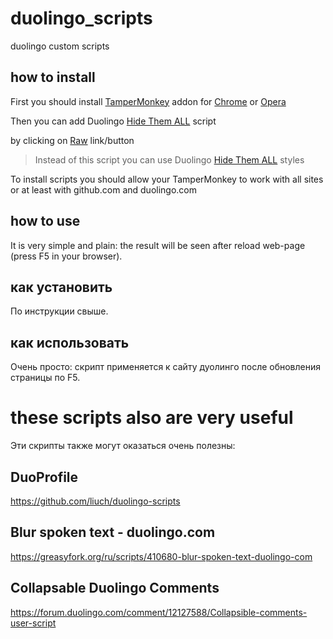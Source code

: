# duolingo_scripts
duolingo custom scripts

## how to install

First you should install [TamperMonkey](http://tampermonkey.net/) addon for [Chrome](https://chrome.google.com/webstore/detail/tampermonkey/dhdgffkkebhmkfjojejmpbldmpobfkfo) or [Opera](https://addons.opera.com/extensions/details/tampermonkey-beta/)

Then you can add Duolingo [Hide Them ALL](https://github.com/duoleague/duolingo_scripts/blob/main/hidethemall.user.js) script

by clicking on [Raw](https://github.com/duoleague/duolingo_scripts/raw/main/hidethemall.user.js) link/button

> Instead of this script you can use Duolingo [Hide Them ALL](https://github.com/duoleague/duolingo_styles) styles

To install scripts you should allow your TamperMonkey to work with all sites or at least with github.com and duolingo.com

## how to use

It is very simple and plain: the result will be seen after reload web-page (press F5 in your browser).

## как установить

По инструкции свыше.

## как использовать

Очень просто: скрипт применяется к сайту дуолинго после обновления страницы по F5.

# these scripts also are very useful

Эти скрипты также могут оказаться очень полезны:

## DuoProfile

https://github.com/liuch/duolingo-scripts

## Blur spoken text - duolingo.com

https://greasyfork.org/ru/scripts/410680-blur-spoken-text-duolingo-com

## Collapsable Duolingo Comments

https://forum.duolingo.com/comment/12127588/Collapsible-comments-user-script
